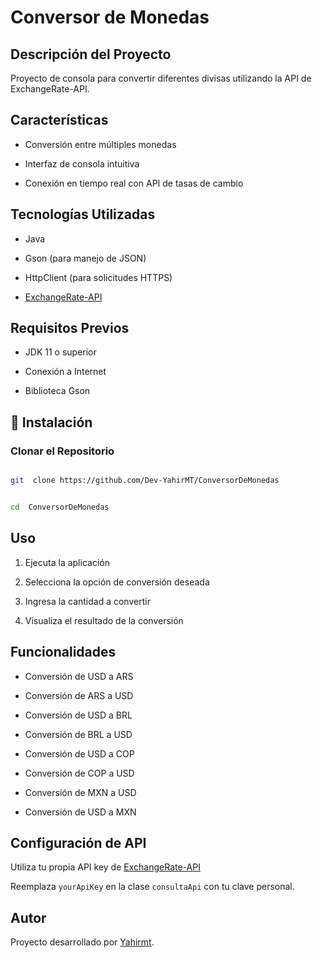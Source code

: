 # Conversor de Monedas



## Descripción del Proyecto

Proyecto de consola para convertir diferentes divisas utilizando la API de ExchangeRate-API.



##  Características

- Conversión entre múltiples monedas

- Interfaz de consola intuitiva

- Conexión en tiempo real con API de tasas de cambio



##  Tecnologías Utilizadas

- Java

- Gson (para manejo de JSON)

- HttpClient (para solicitudes HTTPS)

- [ExchangeRate-API](https://www.exchangerate-api.com/)



## Requisitos Previos

- JDK 11 o superior

- Conexión a Internet

- Biblioteca Gson



## 🚀 Instalación



### Clonar el Repositorio

```bash

git  clone https://github.com/Dev-YahirMT/ConversorDeMonedas

```

```bash

cd  ConversorDeMonedas

```

## Uso

1. Ejecuta la aplicación

2. Selecciona la opción de conversión deseada

4. Ingresa la cantidad a convertir

5. Visualiza el resultado de la conversión


## Funcionalidades

- Conversión de USD a ARS

- Conversión de ARS a USD

- Conversión de USD a BRL

- Conversión de BRL a USD

- Conversión de USD a COP

- Conversión de COP a USD

- Conversión de MXN a USD

- Conversión de USD a MXN


## Configuración de API

Utiliza tu propia API key de [ExchangeRate-API](https://www.exchangerate-api.com/)

Reemplaza `yourApiKey` en la clase `consultaApi` con tu clave personal.



## Autor

Proyecto desarrollado por [Yahirmt](https://github.com/Dev-YahirMT).